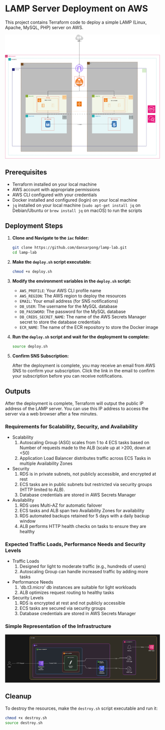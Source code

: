 
# LAMP Server Deployment on AWS

This project contains Terraform code to deploy a simple LAMP (Linux, Apache, MySQL, PHP) server on AWS.

![LAMP Server Diagram](./diagrams/LampStack.drawio.png)

## Prerequisites

- Terraform installed on your local machine
- AWS account with appropriate permissions
- AWS CLI configured with your credentials
- Docker installed and configured (login) on your local machine
- `jq` installed on your local machine (`sudo apt-get install jq` on Debian/Ubuntu or `brew install jq` on macOS) to run the scripts

## Deployment Steps

1. **Clone and Navigate to the `iac` folder:**

    ```sh
    git clone https://github.com/dansarpong/lamp-lab.git
    cd lamp-lab
    ```

1. **Make the `deploy.sh` script executable:**

    ```sh
    chmod +x deploy.sh
    ```

1. **Modify the environment variables in the `deploy.sh` script:**

    - `AWS_PROFILE`: Your AWS CLI profile name
    - `AWS_REGION`: The AWS region to deploy the resources
    - `EMAIL`: Your email address (for SNS notifications)
    - `DB_USER`: The username for the MySQL database
    - `DB_PASSWORD`: The password for the MySQL database
    - `DB_CREDS_SECRET_NAME`: The name of the AWS Secrets Manager secret to store the database credentials
    - `ECR_NAME`: The name of the ECR repository to store the Docker image

1. **Run the `deploy.sh` script and wait for the deployment to complete:**

    ```sh
    source deploy.sh
    ```

1. **Confirm SNS Subscription:**

    After the deployment is complete, you may receive an email from AWS SNS to confirm your subscription. Click the link in the email to confirm your subscription before you can receive notifications.

## Outputs

After the deployment is complete, Terraform will output the public IP address of the LAMP server. You can use this IP address to access the server via a web browser after a few minutes.

### Requirements for Scalability, Security, and Availability

- Scalability
    1. Autoscaling Group (ASG) scales from 1 to 4 ECS tasks based on Number of requests made to the ALB (scale up at >200, down at <50)
    1. Application Load Balancer distributes traffic across ECS Tasks in multiple Availability Zones
- Security
    1. RDS is in private subnets, not publicly accessible, and encrypted at rest
    1. ECS tasks are in public subnets but restricted via security groups (HTTP limited to ALB).
    1. Database credentials are stored in AWS Secrets Manager
- Availability
    1. RDS uses Multi-AZ for automatic failover
    1. ECS tasks and ALB span two Availability Zones for availability
    1. RDS automated backups retained for 5 days with a daily backup window
    1. ALB performs HTTP health checks on tasks to ensure they are healthy

### Expected Traffic Loads, Performance Needs and Security Levels

- Traffic Loads
    1. Designed for light to moderate traffic (e.g., hundreds of users)
    1. Autoscaling Group can handle increased traffic by adding more tasks
- Performance Needs
    1. 'db.t3.micro' db instances are suitable for light workloads
    1. ALB optimizes request routing to healthy tasks
- Security Levels
    1. RDS is encrypted at rest and not publicly accessible
    1. ECS tasks are secured via security groups
    1. Database credentials are stored in AWS Secrets Manager

### Simple Representation of the Infrastructure

![Infrastructure Diagram](./diagrams/LampStack-simplified.png)

## Cleanup

To destroy the resources, make the `destroy.sh` script executable and run it:

```sh
chmod +x destroy.sh
source destroy.sh
```
